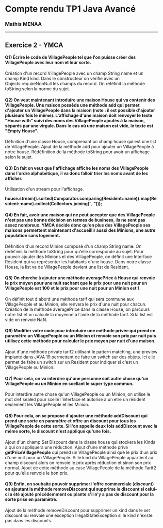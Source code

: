 # Compte rendu TP1 Java Avancé

### Mathis MENAA
------


## Exercice 2 - YMCA

#### Q1) Écrire le code de VillagePeople tel que l'on puisse créer des VillagePeople avec leur nom et leur sorte.

Création d'un record VillagePeople avec un champ String name et un champ Kind kind.
Dans le constructeur on vérifie avec un Objects.requireNonNull les champs du record.
On reféfinit la méthode toString selon la norme du sujet. 


#### Q2) On veut maintenant introduire une maison House qui va contenir des VillagePeople. Une maison possède une méthode add qui permet d'ajouter un VillagePeople dans la maison (note : il est possible d'ajouter plusieurs fois le même). L'affichage d'une maison doit renvoyer le texte "House with" suivi des noms des VillagePeople ajoutés à la maison, séparés par une virgule. Dans le cas où une maison est vide, le texte est "Empty House".

Définition d'une classe House, comprenant un champ house qui est une list de VillagePeople.
Ajout de la méthode add pour ajouter un VillagePeople à notre house.
Rédéfinition de la méthode toString pour avoir un affichage selon le sujet.


#### Q3) En fait on veut que l'affichage affiche les noms des VillagePeople dans l'ordre alphabétique, il va donc falloir trier les noms avant de les afficher.

Utilisation d'un stream pour l'affichage.

__house.stream().sorted(Comparator.comparing(Resident::name)).map(Resident::name).collect(Collectors.joining(", ")));__

#### Q4) En fait, avoir une maison qui ne peut accepter que des VillagePeople n'est pas une bonne décision en termes de business, ils ne sont pas assez nombreux. YMCA décide donc qu'en plus des VillagePeople ses maisons permettent maintenant d'accueillir aussi des Minions, une autre population sans logement.

Définition d'un record Minion composé d'un champ String name.
On rédéfinis la méthode toString pour qu'elle corresponde au sujet.
Pour pouvoir ajouter des Minions et des VillagePeople, on définit une Interface Résident qui va représenter les habitants d'une house.
Dans notre classe House, la list va de VillagePeople devient une list de Resident.

#### Q5) On cherche à ajouter une méthode averagePrice à House qui renvoie le prix moyen pour une nuit sachant que le prix pour une nuit pour un VillagePeople est 100 et le prix pour une nuit pour un Minion est 1.

On définit tout d'abord une méthode tarif qui sera commune aux VillagePeople et au Minion, elle renvera le prix d'une nuit pour chacun.
Création de la méthode averagePrice dans la classe House, on parcours notre list et on calcule la moyenne à l'aide de la méthode tarif.
Si la list est vide on renvoie NaN.

#### Q6) Modifier votre code pour introduire une méthode privée qui prend en paramètre un VillagePeople ou un Minion et renvoie son prix par nuit puis utilisez cette méthode pour calculer le prix moyen par nuit d'une maison.

Ajout d'une méthode private tarif2 utilisant le pattern matching, une preview implanté dans JAVA 19 permettant de faire un switch sur des objets. 
Ici elle permet de faire un switch sur un Resident pour indiquer si c'est un VillagePeople ou Minion.

#### Q7) Pour cela, on va interdire qu'une personne soit autre chose qu'un VillagePeople ou un Minion en scellant le super type commun.

Pour interdire autre chose qu'un VillagePeople ou un Minion, on utilise le mot clef sealed pour scellé l'interface et autorise à un etre un résident seulement les VillagePeople et les Minion.

#### Q8) Pour cela, on se propose d'ajouter une méthode addDiscount qui prend une sorte en paramètre et offre un discount pour tous les VillagePeople de cette sorte. Si l'on appelle deux fois addDiscount avec la même sorte, le discount n'est appliqué qu'une fois. 

Ajout d'un champ Set Discount dans la classe house qui stockera les Kinds à qui on appliquera une réduction.
Ajout d'une méthode privé __getPriceVillagePeople__ qui prend un VillagePeople ainsi que le prix d'un prix d'une nuit pour un VillagePeople.
Si le kind du VillagePeople appartient au champ discount alors on renvoie le prix après réduction et sinon son prix normal.
Ajout de cette méthode au case VillagePeople de la méthode Tarif2 pour qu'elle renvoie le bon prix.

#### Q9) Enfin, on souhaite pouvoir supprimer l'offre commerciale (discount) en ajoutant la méthode removeDiscount qui supprime le discount si celui-ci a été ajouté précédemment ou plante s'il n'y a pas de discount pour la sorte prise en paramètre. 

Ajout de la méthode removeDiscount pour supprimer un kind dans le set discount ou renvoie une exception IllegalStateException si le kind n'existe pas dans les discounts.